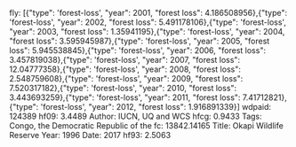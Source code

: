 fly: [{"type": 'forest-loss', "year": 2001, "forest loss": 4.186508956},{"type": 'forest-loss', "year": 2002, "forest loss": 5.491178106},{"type": 'forest-loss', "year": 2003, "forest loss": 1.35941195},{"type": 'forest-loss', "year": 2004, "forest loss": 3.595945987},{"type": 'forest-loss', "year": 2005, "forest loss": 5.945538845},{"type": 'forest-loss', "year": 2006, "forest loss": 3.457819038},{"type": 'forest-loss', "year": 2007, "forest loss": 12.04777358},{"type": 'forest-loss', "year": 2008, "forest loss": 2.548759608},{"type": 'forest-loss', "year": 2009, "forest loss": 7.520317182},{"type": 'forest-loss', "year": 2010, "forest loss": 3.443693259},{"type": 'forest-loss', "year": 2011, "forest loss": 7.41712821},{"type": 'forest-loss', "year": 2012, "forest loss": 1.916891339}]
wdpaid: 124389
hf09: 3.4489
Author: IUCN, UQ and WCS
hfcg: 0.9433
Tags: Congo, the Democratic Republic of the
fc: 13842.14165
Title: Okapi Wildlife Reserve
Year: 1996
Date: 2017
hf93: 2.5063
